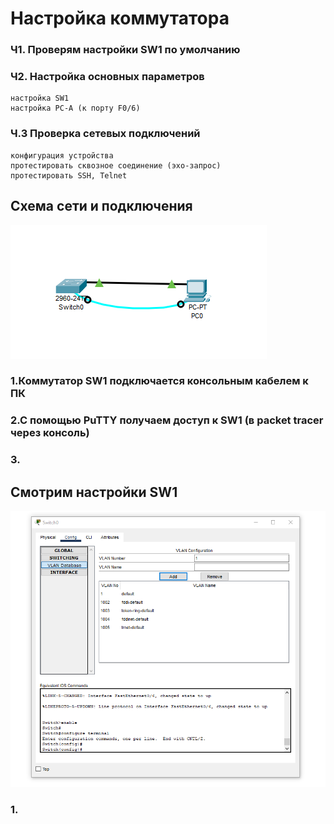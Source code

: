 
# Настройка коммутатора

### Ч1. Проверям настройки SW1 по умолчанию
### Ч2. Настройка основных параметров
    настройка SW1
    настройка PC-A (к порту F0/6)
### Ч.3 Проверка сетевых подключений 
    конфигурация устройства
    протестировать сквозное соединение (эхо-запрос)
    протестировать SSH, Telnet

## Схема сети и подключения

![](https://github.com/Grotemast/STUDIES/blob/main/DZ%201/DZ%201%20JPG/Screenshot_1.png)
### 1.Коммутатор SW1 подключается консольным кабелем к ПК
### 2.С помощью PuTTY получаем доступ к SW1 (в packet tracer через консоль)
### 3.

## Смотрим настройки SW1 

![](https://github.com/Grotemast/STUDIES/blob/main/DZ%201/DZ%201%20JPG/Screenshot_2.png)

### 1. 
